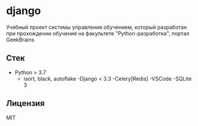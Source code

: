 # django
Учебный проект системы управления обучением, который разработан при прохождении обучения на факультете "Python-разработка", портал GeekBrains

## Стек
- Python > 3.7
	- isort, black, autoflake
	-Django < 3.3
	-Celery[Redis]
-VSCode
-SQLite 3

## Лицензия

MIT
